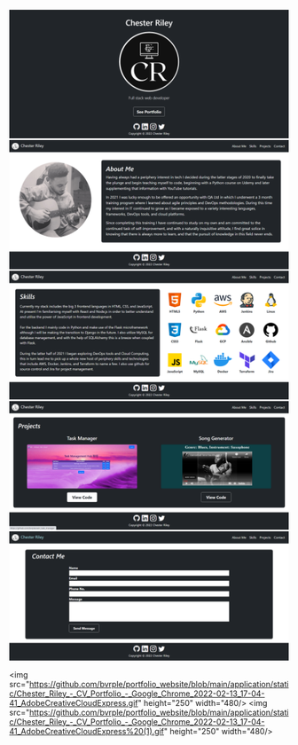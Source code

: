 ![COVER](https://github.com/bvrple/portfolio_website/blob/main/application/static/Cover_Page.png)
![PROFILE](https://github.com/bvrple/portfolio_website/blob/main/application/static/Profile_Page.png)
![SKILLS](https://github.com/bvrple/portfolio_website/blob/main/application/static/Skills_Page.png)
![PROJECTS](https://github.com/bvrple/portfolio_website/blob/main/application/static/Projects_Page.png)
![CONTACT](https://github.com/bvrple/portfolio_website/blob/main/application/static/Contact_Page.png)


<img src="https://github.com/bvrple/portfolio_website/blob/main/application/static/Chester_Riley_-_CV_Portfolio_-_Google_Chrome_2022-02-13_17-04-41_AdobeCreativeCloudExpress.gif" height="250" width="480/>
<img src="https://github.com/bvrple/portfolio_website/blob/main/application/static/Chester_Riley_-_CV_Portfolio_-_Google_Chrome_2022-02-13_17-04-41_AdobeCreativeCloudExpress%20(1).gif" height="250" width="480/>

